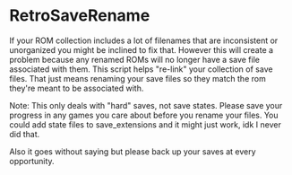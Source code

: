 # RetroSaveRename

If your ROM collection includes a lot of filenames that are inconsistent or unorganized you might be inclined to fix that.
However this will create a problem because any renamed ROMs will no longer have a save file associated with them.
This script helps "re-link" your collection of save files. That just means renaming your save files so they match the rom they're meant to be associated with. 

Note: This only deals with "hard" saves, not save states. Please save your progress in any games you care about before you rename your files. 
You could add state files to save_extensions and it might just work, idk I never did that.

Also it goes without saying but please back up your saves at every opportunity. 
